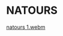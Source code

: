 # NATOURS

[natours 1.webm](https://github.com/user-attachments/assets/ae53db6c-07f8-4fd7-9aaf-474578f3297e)
